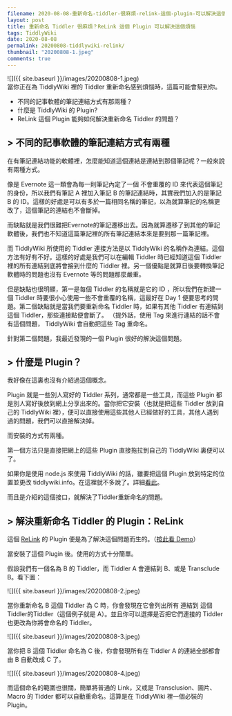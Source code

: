 ```yaml
---
filename: 2020-08-08-重新命名-tiddler-很麻煩-relink-這個-plugin-可以解決這個煩惱.md
layout: post
title: 重新命名 Tiddler 很麻煩？ReLink 這個 Plugin 可以解決這個煩惱
tags: TiddlyWiki
date: 2020-08-08
permalink: 20200808-tiddlywiki-relink/
thumbnail: "20200808-1.jpeg"
comments: true
---
```


![]({{ site.baseurl }}/images/20200808-1.jpeg)  
當你正在為 TiddlyWiki 裡的 Tiddler 重新命名感到煩惱時，這篇可能會幫到你。

* 不同的記事軟體的筆記連結方式有那兩種？
* 什麼是 TiddlyWiki 的 Plugin?
* ReLink 這個 Plugin 能夠如何解決重新命名 Tiddler 的問題？

## > 不同的記事軟體的筆記連結方式有兩種

在有筆記連結功能的軟體裡，怎麼能知道這個連結是連結到那個筆記呢？一般來說有兩種方式。

像是 Evernote 這一類會為每一則筆記內定了一個 不會重覆的 ID 來代表這個筆記的身份，所以我們有筆記 A 裡加入筆記 B 的筆記連結時，其實我們加入的是筆記 B 的   ID。這樣的好處是可以有多於一篇相同名稱的筆記，以為就算筆記的名稱更改了，這個筆記的連結也不會斷掉。

而缺點就是我們很難把Evernote的筆記遷移出去。因為就算遷移了到其他的筆記軟體後，我們也不知道這篇筆記裡的所有筆記連結本來是要到那一篇筆記裡。

而 TiddlyWiki 所使用的 Tiddler 連接方法是以 TiddlyWiki 的名稱作為連結。這個方法有好有不好。這樣的好處是我們可以在編輯 Tiddler 時已經知道這個 Tiddler 裡的所有連結到底將會接到什麼的 Tiddler 裡。另一個優點是就算日後要轉換筆記軟體時的問題也沒有 Evernote 等的問題那麼嚴重。

但是缺點也很明顯，第一是每個 Tiddler 的名稱就是它的 ID ，所以我們在新建一個 Tiddler 時要很小心使用一些不會重覆的名稱，這最好在 Day 1 便要思考的問題。第二個缺點就是當我們要重新命名 Tiddler 時，如果有其他 Tiddler 有連結到這個 Tiddler，那些連接點便會斷了。 （提外話，使用 Tag 來進行連結的話不會有這個問題， TiddlyWiki 會自動把這些 Tag 重命名。

針對第二個問題，我最近發現的一個 Plugin 很好的解決這個問題。

## > 什麼是 Plugin？

我好像在這裏也沒有介紹過這個概念。

Plugin 就是一些別人寫好的 Tiddler 系列，通常都是一些工具，而這些 Plugin 都是別人寫好後放到網上分享出來的。當你把它安裝（也就是把這些 Tiddler 放到自己的 TiddlyWiki 裡），便可以直接使用這些其他人已經做好的工具，其他人遇到過的問題，我們可以直接解決掉。

而安裝的方式有兩種。

第一個方法只是直接把網上的這些 Plugin 直接拖拉到自己的 TiddlyWiki 裏便可以了。

如果你是使用 node.js 來使用 TiddlyWiki 的話，雖要把這個 Plugin 放到特定的位置並更改 tiddlywiki.info。在這裡就不多說了。詳細[看此](https://tiddlywiki.com/#Installing%20a%20plugin%20from%20the%20plugin%20library)。

而且是介紹的這個接口，就解決了Tiddler重新命名的問題。

## > 解決重新命名 Tiddler 的 Plugin：ReLink

這個 [ReLink](https://github.com/flibbles/tw5-relink) 的 Plugin 便是為了解決這個問題而生的。（[按此看 Demo](https://flibbles.github.io/tw5-relink/)）

當安裝了這個 Plugin 後。使用的方式十分簡單。

假設我們有一個名為 B 的 Tiddler，而 Tiddler A 會連結到 B、或是 Transclude B。看下圖：

![]({{ site.baseurl }}/images/20200808-2.jpeg)

當你重新命名 B 這個 Tiddler 為 C 時，你會發現在它會列出所有 連結到 這個Tiddler的Tiddler（這個例子就是 A）。並且你可以選擇是否把它們連接的 Tiddler 也更改為你將會命名的 Tiddler。

![]({{ site.baseurl }}/images/20200808-3.jpeg)

當你把 B 這個 Tiddler 命名為 C 後，你會發現所有在 Tiddler A 的連結全部都會由 B 自動改成 C 了。

![]({{ site.baseurl }}/images/20200808-4.jpeg)

而這個命名的範圍也很闊，簡單將普通的 Link，又或是 Transclusion、圖片、Macro 的 Tidder 都可以自動重命名。這算是在 TiddlyWiki 裡一個必裝的 Plugin。
